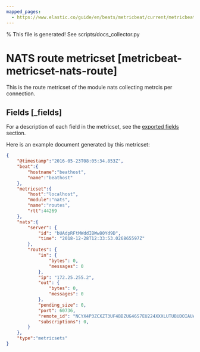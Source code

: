 ```yaml
---
mapped_pages:
  - https://www.elastic.co/guide/en/beats/metricbeat/current/metricbeat-metricset-nats-route.html
---
```


% This file is generated! See scripts/docs_collector.py

# NATS route metricset [metricbeat-metricset-nats-route]

This is the route metricset of the module nats collecting metrcis per connection.

## Fields [_fields]

For a description of each field in the metricset, see the [exported fields](/reference/metricbeat/exported-fields-nats.md) section.

Here is an example document generated by this metricset:

```json
{
    "@timestamp":"2016-05-23T08:05:34.853Z",
    "beat":{
        "hostname":"beathost",
        "name":"beathost"
    },
    "metricset":{
        "host":"localhost",
        "module":"nats",
        "name":"routes",
        "rtt":44269
    },
    "nats":{
        "server": {
            "id": "bUAdpRFtMWddIBWw80Yd9D",
            "time": "2018-12-28T12:33:53.026865597Z"
        },
        "routes": {
            "in": {
                "bytes": 0,
                "messages": 0
            },
            "ip": "172.25.255.2",
            "out": {
                "bytes": 0,
                "messages": 0
            },
            "pending_size": 0,
            "port": 60736,
            "remote_id": "NCYX4P3ZCXZT3UF4BBZUG46S7EU224XXXLUTUBUDOIAUAIR5WJV73BV5",
            "subscriptions": 0,
        }
    },
    "type":"metricsets"
}
```
